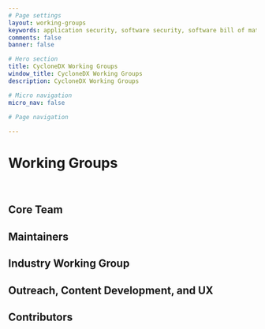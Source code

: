 ```yaml
---
# Page settings
layout: working-groups
keywords: application security, software security, software bill of material, SBOM, BOM, open source, supply chain, specification, spdx, license, package url, purl, cpe
comments: false
banner: false

# Hero section
title: CycloneDX Working Groups
window_title: CycloneDX Working Groups
description: CycloneDX Working Groups

# Micro navigation
micro_nav: false

# Page navigation
    
---
```


# Working Groups

&nbsp;<!-- without this hack, the dropdown menu has issues due to h1 and h2 happening right after each other -->

## Core Team

<div id="core-wg">  
</div>

## Maintainers

<div id="maintainers-wg">  
</div>

## Industry Working Group

<div id="industry-wg">  
</div>

## Outreach, Content Development, and UX

<div id="ux-wg">  
</div>

## Contributors

<div id="contributors-wg">  
</div>
